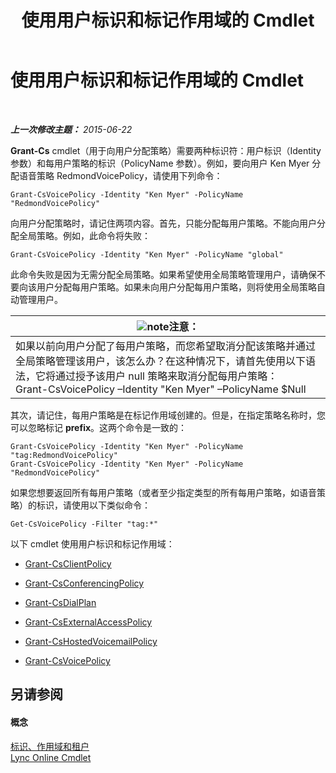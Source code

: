 ﻿---
title: 使用用户标识和标记作用域的 Cmdlet
TOCTitle: 使用用户标识和标记作用域的 Cmdlet
ms:assetid: 344a21b0-5301-4e77-853a-970bb1c11e1d
ms:mtpsurl: https://technet.microsoft.com/zh-cn/library/Dn362781(v=OCS.15)
ms:contentKeyID: 56271131
ms.date: 06/02/2017
mtps_version: v=OCS.15
ms.translationtype: HT
---

# 使用用户标识和标记作用域的 Cmdlet

 

_**上一次修改主题：** 2015-06-22_

**Grant-Cs** cmdlet（用于向用户分配策略）需要两种标识符：用户标识（Identity 参数）和每用户策略的标识（PolicyName 参数）。例如，要向用户 Ken Myer 分配语音策略 RedmondVoicePolicy，请使用下列命令：

    Grant-CsVoicePolicy -Identity "Ken Myer" -PolicyName "RedmondVoicePolicy"

向用户分配策略时，请记住两项内容。首先，只能分配每用户策略。不能向用户分配全局策略。例如，此命令将失败：

    Grant-CsVoicePolicy -Identity "Ken Myer" -PolicyName "global"

此命令失败是因为无需分配全局策略。如果希望使用全局策略管理用户，请确保不要向该用户分配每用户策略。如果未向用户分配每用户策略，则将使用全局策略自动管理用户。

<table>
<thead>
<tr class="header">
<th><img src="images/Dn783119.note(OCS.15).gif" title="note" alt="note" />注意：</th>
</tr>
</thead>
<tbody>
<tr class="odd">
<td>如果以前向用户分配了每用户策略，而您希望取消分配该策略并通过全局策略管理该用户，该怎么办？在这种情况下，请首先使用以下语法，它将通过授予该用户 null 策略来取消分配每用户策略：<br />
Grant-CsVoicePolicy –Identity &quot;Ken Myer&quot; –PolicyName $Null</td>
</tr>
</tbody>
</table>


其次，请记住，每用户策略是在标记作用域创建的。但是，在指定策略名称时，您可以忽略标记 **prefix**。这两个命令是一致的：

    Grant-CsVoicePolicy -Identity "Ken Myer" -PolicyName "tag:RedmondVoicePolicy"
    Grant-CsVoicePolicy -Identity "Ken Myer" -PolicyName "RedmondVoicePolicy"

如果您想要返回所有每用户策略（或者至少指定类型的所有每用户策略，如语音策略）的标识，请使用以下类似命令：

    Get-CsVoicePolicy -Filter "tag:*"

以下 cmdlet 使用用户标识和标记作用域：

  - [Grant-CsClientPolicy](https://docs.microsoft.com/en-us/powershell/module/skype/Grant-CsClientPolicy)

  - [Grant-CsConferencingPolicy](grant-csconferencingpolicy.md)

  - [Grant-CsDialPlan](grant-csdialplan.md)

  - [Grant-CsExternalAccessPolicy](grant-csexternalaccesspolicy.md)

  - [Grant-CsHostedVoicemailPolicy](grant-cshostedvoicemailpolicy.md)

  - [Grant-CsVoicePolicy](https://docs.microsoft.com/en-us/powershell/module/skype/Grant-CsVoicePolicy)

## 另请参阅

#### 概念

[标识、作用域和租户](identities-scopes-and-tenants-in-skype-for-business-online.md)  
[Lync Online Cmdlet](the-skype-for-business-online-cmdlets.md)

